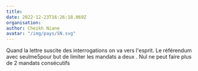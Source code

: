 ```yaml
---
title: 
date: 2022-12-23T16:26:18.069Z
organisation: 
author: Cheikh Niane 
avatar: "/img/pays/SN.svg"
---
```


Quand la lettre suscite des interrogations on va vers l'esprit.
Le référendum avec seulme5pour but de limiter les mandats a deux .
Nul ne peut faire plus de 2 mandats consécutifs 